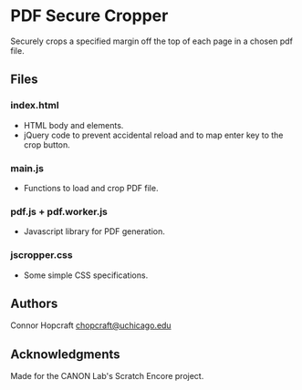 # PDF Secure Cropper

Securely crops a specified margin off the top of each page in a chosen pdf file.

## Files

### index.html

* HTML body and elements.
* jQuery code to prevent accidental reload and to map enter key to the crop button.

### main.js

* Functions to load and crop PDF file.

### pdf.js + pdf.worker.js

* Javascript library for PDF generation.

### jscropper.css

* Some simple CSS specifications.

## Authors

Connor Hopcraft
chopcraft@uchicago.edu

## Acknowledgments

Made for the CANON Lab's Scratch Encore project.